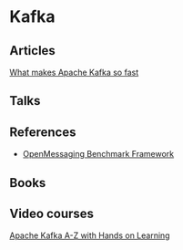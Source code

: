 # Kafka

## Articles 

[What makes Apache Kafka so fast](https://www.freecodecamp.org/news/what-makes-apache-kafka-so-fast-a8d4f94ab145/)

## Talks

## References

- [OpenMessaging Benchmark Framework ](https://openmessaging.cloud/docs/benchmarks/)

## Books

## Video courses

[Apache Kafka A-Z with Hands on Learning](https://www.udemy.com/course/apache-kafka-learnkarts/)